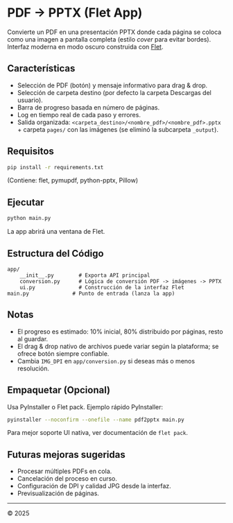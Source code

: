 # PDF -> PPTX (Flet App)

Convierte un PDF en una presentación PPTX donde cada página se coloca como una imagen a pantalla completa (estilo *cover* para evitar bordes). Interfaz moderna en modo oscuro construida con [Flet](https://flet.dev/).

## Características
- Selección de PDF (botón) y mensaje informativo para drag & drop.
- Selección de carpeta destino (por defecto la carpeta Descargas del usuario).
- Barra de progreso basada en número de páginas.
- Log en tiempo real de cada paso y errores.
- Salida organizada: `<carpeta_destino>/<nombre_pdf>/<nombre_pdf>.pptx` + carpeta `pages/` con las imágenes (se eliminó la subcarpeta `_output`).

## Requisitos
```bash
pip install -r requirements.txt
```
(Contiene: flet, pymupdf, python-pptx, Pillow)

## Ejecutar
```bash
python main.py
```
La app abrirá una ventana de Flet.

## Estructura del Código
```text
app/
	__init__.py        # Exporta API principal
	conversion.py      # Lógica de conversión PDF -> imágenes -> PPTX
	ui.py              # Construcción de la interfaz Flet
main.py              # Punto de entrada (lanza la app)
```

## Notas
- El progreso es estimado: 10% inicial, 80% distribuido por páginas, resto al guardar.
- El drag & drop nativo de archivos puede variar según la plataforma; se ofrece botón siempre confiable.
- Cambia `IMG_DPI` en `app/conversion.py` si deseas más o menos resolución.

## Empaquetar (Opcional)
Usa PyInstaller o Flet pack. Ejemplo rápido PyInstaller:
```bash
pyinstaller --noconfirm --onefile --name pdf2pptx main.py
```
Para mejor soporte UI nativa, ver documentación de `flet pack`.

## Futuras mejoras sugeridas
- Procesar múltiples PDFs en cola.
- Cancelación del proceso en curso.
- Configuración de DPI y calidad JPG desde la interfaz.
- Previsualización de páginas.

---
© 2025
